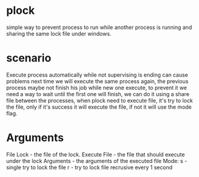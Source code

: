 # plock
simple way to prevent process to run while another process is running and sharing the same lock file under windows.

# scenario
Execute process automatically while not supervising is ending can cause problems next time we will execute the same process again, the previous process maybe not finish his job while new one execute, to prevent it we need a way to wait until the first one will finish, we can do it using a share file between the processes, when plock need to execute file, it's try to lock the file, only if it's success it will execute the file, if not it will use the mode flag.

# Arguments
File Lock - the file of the lock.
Execute File - the file that should execute under the lock
Arguments - the arguments of the executed file
Mode: s - single try to lock the file
      r - try to lock file recrusive every 1 second
      




